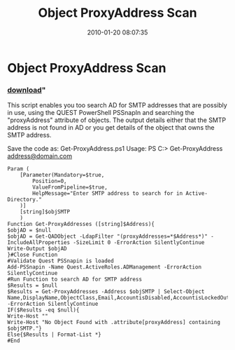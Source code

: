 ﻿---
pid:            1593
parent:         0
children:       
poster:         Paul Brice
title:          Object ProxyAddress Scan
date:           2010-01-20 08:07:35
format:         posh
---

# Object ProxyAddress Scan

### [download](1593.ps1)"

This script enables you too search AD for SMTP addresses that are possibly in use, using the QUEST PowerShell PSSnapIn and searching the "proxyAddress" attribute of objects. The output details either that the SMTP address is not found in AD or you get details of the object that owns the SMTP address.

Save the code as: Get-ProxyAddress.ps1
Usage: PS C:\> Get-ProxyAddress address@domain.com

```posh
Param (
    [Parameter(Mandatory=$true,
        Position=0,
        ValueFromPipeline=$true,
        HelpMessage="Enter SMTP address to search for in Active-Directory."
    )]
    [string]$objSMTP
	)
Function Get-ProxyAddresses ([string]$Address){
$objAD = $null
$objAD = Get-QADObject -LdapFilter "(proxyAddresses=*$Address*)" -IncludeAllProperties -SizeLimit 0 -ErrorAction SilentlyContinue
Write-Output $objAD
}#Close Function
#Validate Quest PSSnapin is loaded
Add-PSSnapin -Name Quest.ActiveRoles.ADManagement -ErrorAction SilentlyContinue
#Run Function to search AD for SMTP address
$Results = $null
$Results = Get-ProxyAddresses -Address $objSMTP | Select-Object Name,DisplayName,ObjectClass,Email,AccountisDisabled,AccountisLockedOut,MailNickName,LegacyExchangeDN -ErrorAction SilentlyContinue
IF($Results -eq $null){
Write-Host ""
Write-Host "No Object Found with .attribute[proxyAddress] containing $objSMTP."}
Else{$Results | Format-List *}
#End
```
